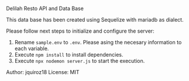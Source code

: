 Delilah Resto API and Data Base 

This data base has been created using Sequelize with mariadb as dialect.

Please follow next steps to initialize and configure the server:

1. Rename `sample.env` to `.env`. Please asing the necesary information to each variable.
2. Execute `npm install` to install dependencies.
3. Execute `npx nodemon server.js` to start the execution.

Author: jquiroz18
License: MIT